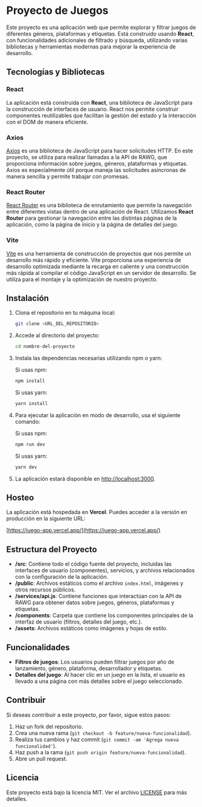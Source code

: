 # Proyecto de Juegos

Este proyecto es una aplicación web que permite explorar y filtrar juegos de diferentes géneros, plataformas y etiquetas. Está construido usando **React**, con funcionalidades adicionales de filtrado y búsqueda, utilizando varias bibliotecas y herramientas modernas para mejorar la experiencia de desarrollo.

## Tecnologías y Bibliotecas

### **React**
La aplicación está construida con **React**, una biblioteca de JavaScript para la construcción de interfaces de usuario. React nos permite construir componentes reutilizables que facilitan la gestión del estado y la interacción con el DOM de manera eficiente.

### **Axios**
[Axios](https://axios-http.com/) es una biblioteca de JavaScript para hacer solicitudes HTTP. En este proyecto, se utiliza para realizar llamadas a la API de RAWG, que proporciona información sobre juegos, géneros, plataformas y etiquetas. Axios es especialmente útil porque maneja las solicitudes asíncronas de manera sencilla y permite trabajar con promesas.

### **React Router**
[React Router](https://reactrouter.com/) es una biblioteca de enrutamiento que permite la navegación entre diferentes vistas dentro de una aplicación de React. Utilizamos **React Router** para gestionar la navegación entre las distintas páginas de la aplicación, como la página de inicio y la página de detalles del juego.

### **Vite**
[Vite](https://vitejs.dev/) es una herramienta de construcción de proyectos que nos permite un desarrollo más rápido y eficiente. Vite proporciona una experiencia de desarrollo optimizada mediante la recarga en caliente y una construcción más rápida al compilar el código JavaScript en un servidor de desarrollo. Se utiliza para el montaje y la optimización de nuestro proyecto.

## Instalación

1. Clona el repositorio en tu máquina local:
    ```bash
    git clone <URL_DEL_REPOSITORIO>
    ```

2. Accede al directorio del proyecto:
    ```bash
    cd nombre-del-proyecto
    ```

3. Instala las dependencias necesarias utilizando npm o yarn:

    Si usas npm:
    ```bash
    npm install
    ```

    Si usas yarn:
    ```bash
    yarn install
    ```

4. Para ejecutar la aplicación en modo de desarrollo, usa el siguiente comando:

    Si usas npm:
    ```bash
    npm run dev
    ```

    Si usas yarn:
    ```bash
    yarn dev
    ```

5. La aplicación estará disponible en [http://localhost:3000](http://localhost:3000).

## Hosteo

La aplicación está hospedada en **Vercel**. Puedes acceder a la versión en producción en la siguiente URL:

[https://juego-app.vercel.app/](https://juego-app.vercel.app/)

## Estructura del Proyecto

- **/src**: Contiene todo el código fuente del proyecto, incluidas las interfaces de usuario (componentes), servicios, y archivos relacionados con la configuración de la aplicación.
- **/public**: Archivos estáticos como el archivo `index.html`, imágenes y otros recursos públicos.
- **/services/api.js**: Contiene funciones que interactúan con la API de RAWG para obtener datos sobre juegos, géneros, plataformas y etiquetas.
- **/components**: Carpeta que contiene los componentes principales de la interfaz de usuario (filtros, detalles del juego, etc.).
- **/assets**: Archivos estáticos como imágenes y hojas de estilo.

## Funcionalidades

- **Filtros de juegos**: Los usuarios pueden filtrar juegos por año de lanzamiento, género, plataforma, desarrollador y etiquetas.
- **Detalles del juego**: Al hacer clic en un juego en la lista, el usuario es llevado a una página con más detalles sobre el juego seleccionado.

## Contribuir

Si deseas contribuir a este proyecto, por favor, sigue estos pasos:

1. Haz un fork del repositorio.
2. Crea una nueva rama (`git checkout -b feature/nueva-funcionalidad`).
3. Realiza tus cambios y haz commit (`git commit -am 'Agrega nueva funcionalidad'`).
4. Haz push a la rama (`git push origin feature/nueva-funcionalidad`).
5. Abre un pull request.

## Licencia

Este proyecto está bajo la licencia MIT. Ver el archivo [LICENSE](LICENSE) para más detalles.
